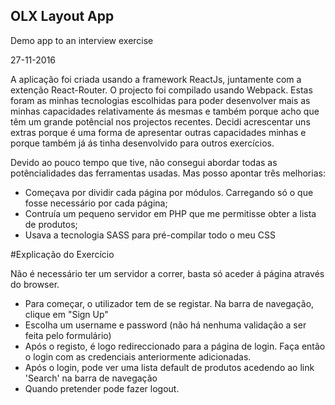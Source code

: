 ## OLX Layout App

Demo app to an interview exercise

27-11-2016

A aplicação foi criada usando a framework ReactJs, juntamente com a extenção React-Router. O projecto foi compilado usando Webpack.
Estas foram as minhas tecnologias escolhidas para poder desenvolver mais as minhas capacidades relativamente ás mesmas e também porque acho que
têm um grande potêncial nos projectos recentes. Decidi acrescentar uns extras porque é uma forma de apresentar outras capacidades minhas e porque
também já ás tinha desenvolvido para outros exercícios.

Devido ao pouco tempo que tive, não consegui abordar todas as potêncialidades das ferramentas usadas. Mas posso apontar três melhorias:
- Começava por dividir cada página por módulos. Carregando só o que fosse necessário por cada página;
- Contruía um pequeno servidor em PHP que me permitisse obter a lista de produtos;
- Usava a tecnologia SASS para pré-compilar todo o meu CSS


#Explicação do Exercício

Não é necessário ter um servidor a correr, basta só aceder á página através do browser.
- Para começar, o utilizador tem de se registar. Na barra de navegação, clique em "Sign Up"
- Escolha um username e password (não há nenhuma validação a ser feita pelo formulário)
- Após o registo, é logo redireccionado para a página de login. Faça então o login com as credenciais anteriormente adicionadas.
- Após o login, pode ver uma lista default de produtos acedendo ao link 'Search' na barra de navegação
- Quando pretender pode fazer logout.
